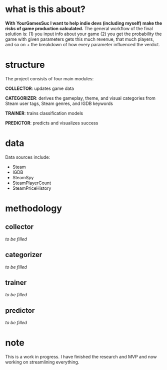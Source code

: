 # what is this about?
**With YourGamesSuc I want to help indie devs (including myself) make the risks of game production calculated.** The general workflow of the final solution is: (1) you input info about your game (2) you get the probability the game with given parameters gets this much revenue, that much players, and so on + the breakdown of how every parameter influenced the verdict.

# structure
The project consists of four main modules:

**COLLECTOR**: updates game data

**CATEGORIZER**: derives the gameplay, theme, and visual categories from Steam user tags, Steam genres, and IGDB keywords

**TRAINER**: trains classification models

**PREDICTOR**: predicts and visualizes success

# data
Data sources include:
- Steam
- IGDB
- SteamSpy
- SteamPlayerCount
- SteamPriceHistory

# methodology
## collector
*to be filled*

## categorizer
*to be filled*

## trainer
*to be filled*

## predictor
*to be filled*

# note
This is a work in progress. I have finished the research and MVP and now working on streamlining everything.
